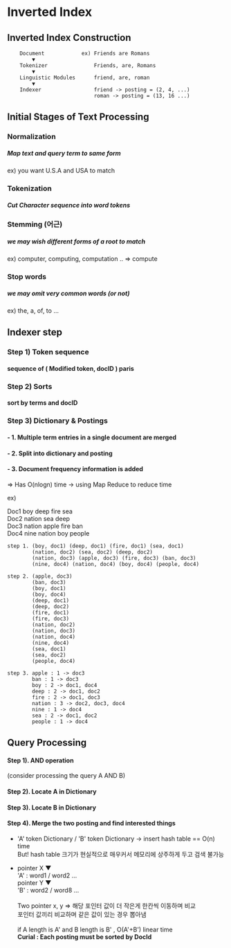 Inverted Index
=============

Inverted Index Construction
-------------
	   
	    Document			ex) Friends are Romans
	    	▼
		Tokenizer				Friends, are, Romans
			▼
		Linguistic Modules		friend, are, roman
			▼
		Indexer					friend -> posting = (2, 4, ...)
								roman -> posting = (13, 16 ...)


Initial Stages of Text Processing
-------------

### Normalization
##### Map text and query term to same form
ex) you want U.S.A and USA to match

### Tokenization
##### Cut Character sequence into word tokens

### Stemming (어근)
##### we may wish different forms of a root to match
ex) computer, computing, computation .. => compute

### Stop words
##### we may omit very common words (or not)
ex) the, a, of, to ...


Indexer step 
-------------

### Step 1) Token sequence
####		 sequence of ( Modified token, docID ) paris

### Step 2) Sorts
####		 sort by terms and docID

### Step 3) Dictionary & Postings
#### - 1. Multiple term entries in a single document are merged
#### - 2. Split into dictionary and posting
#### - 3. Document frequency information is added
=> Has O(nlogn) time -> using Map Reduce to reduce time

ex) 

Doc1 boy deep fire sea<br>
Doc2 nation sea deep<br>
Doc3 nation apple fire ban<br>
Doc4 nine nation boy people<br>

	step 1. (boy, doc1) (deep, doc1) (fire, doc1) (sea, doc1)
			(nation, doc2) (sea, doc2) (deep, doc2)
			(nation, doc3) (apple, doc3) (fire, doc3) (ban, doc3)
			(nine, doc4) (nation, doc4) (boy, doc4) (people, doc4)

	step 2. (apple, doc3)
			(ban, doc3)
			(boy, doc1)
			(boy, doc4)
			(deep, doc1)
			(deep, doc2)
			(fire, doc1)
			(fire, doc3)
			(nation, doc2)
			(nation, doc3)
			(nation, doc4)
			(nine, doc4)
			(sea, doc1)
			(sea, doc2)
			(people, doc4)

	step 3. apple : 1 -> doc3
			ban : 1 -> doc3
			boy : 2 -> doc1, doc4
			deep : 2 -> doc1, doc2
			fire : 2 -> doc1, doc3
			nation : 3 -> doc2, doc3, doc4
			nine : 1 -> doc4
			sea : 2 -> doc1, doc2
			people : 1 -> doc4



Query Processing
-------------
#### Step 1). AND operation
(consider processing the query A AND B)
#### Step 2). Locate A in Dictionary
#### Step 3). Locate B in Dictionary
#### Step 4). Merge the two posting and find interested things
- 'A' token Dictionary / 'B' token Dictionary -> insert hash table == O(n) time<br>
But! hash table 크기가 현실적으로 매우커서 메모리에 상주하게 두고 검색 불가능

- pointer X ▼<br>
  'A' :  word1 / word2 ...<br>
  pointer Y ▼<br>
  'B' :  word2 / word8 ...<br><br>
  Two pointer x, y => 해당 포인터 값이 더 작은게 한칸씩 이동하며 비교<br>
  포인터 값끼리 비교하며 같은 값이 있는 경우 뽑아냄<br><br>
  if A length is A' and B length is B' , O(A'+B') linear time<br>
  **Curial : Each posting must be sorted by DocId**




